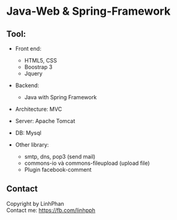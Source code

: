 Java-Web & Spring-Framework
==========================================

Tool:
-----------------------
- Front end:
  + HTML5, CSS
  + Boostrap 3
  + Jquery
  
 - Backend:
    + Java with Spring Framework

- Architecture: MVC
- Server: Apache Tomcat
- DB: Mysql
- Other library: 
  + smtp, dns, pop3 (send mail)
  + commons-io và commons-fileupload (upload file)
  + Plugin facebook-comment
  

Contact
--------------------
Copyright by LinhPhan <br/>
Contact me: https://fb.com/linhpph
